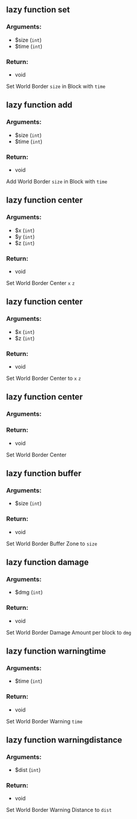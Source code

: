 ## lazy function set
### Arguments:
- $size (`int`)
- $time (`int`)
### Return:
- void


Set World Border `size` in Block with `time`

## lazy function add
### Arguments:
- $size (`int`)
- $time (`int`)
### Return:
- void


Add World Border `size` in Block with `time`

## lazy function center
### Arguments:
- $x (`int`)
- $y (`int`)
- $z (`int`)
### Return:
- void


Set World Border Center `x` `z`

## lazy function center
### Arguments:
- $x (`int`)
- $z (`int`)
### Return:
- void


Set World Border Center to `x` `z`

## lazy function center
### Arguments:

### Return:
- void


Set World Border Center

## lazy function buffer
### Arguments:
- $size (`int`)
### Return:
- void


Set World Border Buffer Zone to `size`

## lazy function damage
### Arguments:
- $dmg (`int`)
### Return:
- void


Set World Border Damage Amount per block to `dmg`

## lazy function warningtime
### Arguments:
- $time (`int`)
### Return:
- void


Set World Border Warning `time`

## lazy function warningdistance
### Arguments:
- $dist (`int`)
### Return:
- void


Set World Border Warning Distance to `dist`


